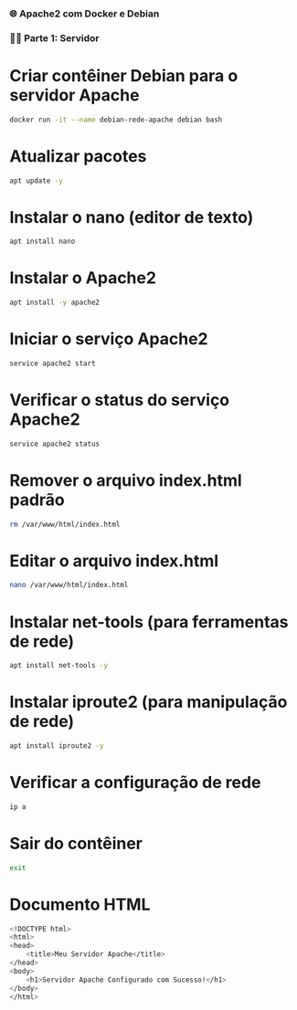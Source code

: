 ### 🌐 Apache2 com Docker e Debian

### 👨‍💻 Parte 1: Servidor

# Criar contêiner Debian para o servidor Apache
```bash
docker run -it --name debian-rede-apache debian bash
```

# Atualizar pacotes
```bash
apt update -y
```

# Instalar o nano (editor de texto)
```bash
apt install nano
```

# Instalar o Apache2
```bash
apt install -y apache2
```

# Iniciar o serviço Apache2
```bash
service apache2 start
```

# Verificar o status do serviço Apache2
```bash
service apache2 status
```

# Remover o arquivo index.html padrão
```bash
rm /var/www/html/index.html
```

# Editar o arquivo index.html
```bash
nano /var/www/html/index.html
```

# Instalar net-tools (para ferramentas de rede)
```bash
apt install net-tools -y
```

# Instalar iproute2 (para manipulação de rede)
```bash
apt install iproute2 -y
```

# Verificar a configuração de rede
```bash
ip a
```

# Sair do contêiner
```bash
exit
```

# Documento HTML

```bash
<!DOCTYPE html>
<html>
<head>
    <title>Meu Servidor Apache</title>
</head>
<body>
    <h1>Servidor Apache Configurado com Sucesso!</h1>
</body>
</html>
```


